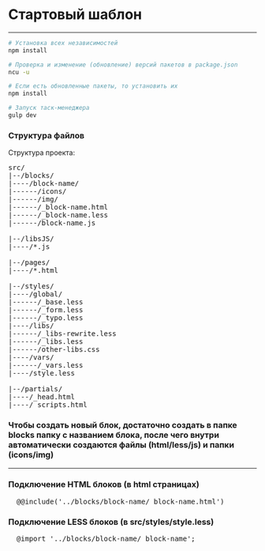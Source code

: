 # Стартовый шаблон
-------

```sh
# Установка всех независимостей
npm install

# Проверка и изменение (обновление) версий пакетов в package.json
ncu -u

# Если есть обновленные пакеты, то установить их
npm install

# Запуск таск-менеджера
gulp dev
```

### Структура файлов

Структура проекта:

<pre>
src/
|--/blocks/
|----/block-name/
|------/icons/
|------/img/
|------/_block-name.html
|------/_block-name.less
|------/block-name.js

|--/libsJS/
|----/*.js

|--/pages/
|----/*.html

|--/styles/
|----/global/
|------/_base.less
|------/_form.less
|------/_typo.less
|----/libs/
|------/_libs-rewrite.less
|------/_libs.less
|------/other-libs.css
|----/vars/
|------/_vars.less
|----/style.less

|--/partials/
|----/_head.html
|----/_scripts.html
</pre>

### Чтобы создать новый блок, достаточно создать в папке __blocks__ папку с названием блока, после чего внутри автоматически создаются файлы (__html/less/js__) и папки (__icons/img__)
-------
### Подключение HTML блоков (в html страницах)

<pre>
  @@include('../blocks/block-name/_block-name.html')
</pre>

### Подключение LESS блоков (в src/styles/style.less)

<pre>
  @import '../blocks/block-name/_block-name';
</pre>